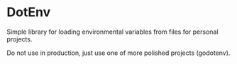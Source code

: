 # DotEnv

Simple library for loading environmental variables from files for personal projects.

Do not use in production, just use one of more polished projects (godotenv).
